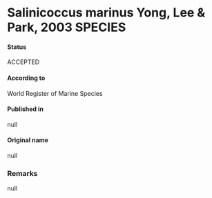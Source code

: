 Salinicoccus marinus Yong, Lee & Park, 2003 SPECIES
=======

#### Status
ACCEPTED

#### According to
World Register of Marine Species

#### Published in
null

#### Original name
null

### Remarks
null